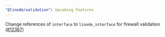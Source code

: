 ```yaml
---
"@linode/validation": Upcoming Features
---
```


Change references of `interface` to `linode_interface` for firewall validation ([#12367](https://github.com/linode/manager/pull/12367))
